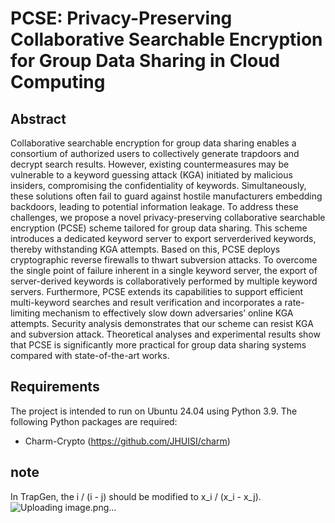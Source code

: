 # PCSE: Privacy-Preserving Collaborative Searchable  Encryption for Group Data Sharing in  Cloud Computing

## Abstract

 Collaborative searchable encryption for group data sharing enables a consortium of authorized users to collectively generate trapdoors and decrypt search results. However, existing countermeasures may be vulnerable to a keyword guessing attack (KGA) initiated by malicious insiders, compromising the confidentiality of keywords. Simultaneously, these solutions often fail to guard against hostile manufacturers embedding backdoors, leading to potential information leakage. To address these challenges, we propose a novel privacy-preserving collaborative searchable encryption (PCSE) scheme tailored for group data sharing. This scheme introduces a dedicated keyword server to export serverderived keywords, thereby withstanding KGA attempts. Based on this, PCSE deploys cryptographic reverse firewalls to thwart subversion attacks. To overcome the single point of failure inherent in a single keyword server, the export of server-derived keywords is collaboratively performed by multiple keyword servers. Furthermore, PCSE extends its capabilities to support efficient multi-keyword searches and result verification and incorporates a rate-limiting mechanism to effectively slow down adversaries’ online KGA attempts. Security analysis demonstrates that our scheme can resist KGA and subversion attack. Theoretical analyses and experimental results show that PCSE is significantly more practical for group data sharing systems compared with state-of-the-art works.

## Requirements

 The project is intended to run on Ubuntu 24.04 using Python 3.9. The following Python packages are required:

- Charm-Crypto (https://github.com/JHUISI/charm)

## note

 In TrapGen, the i / (i - j) should be modified to x_i / (x_i - x_j).![Uploading image.png…]()

